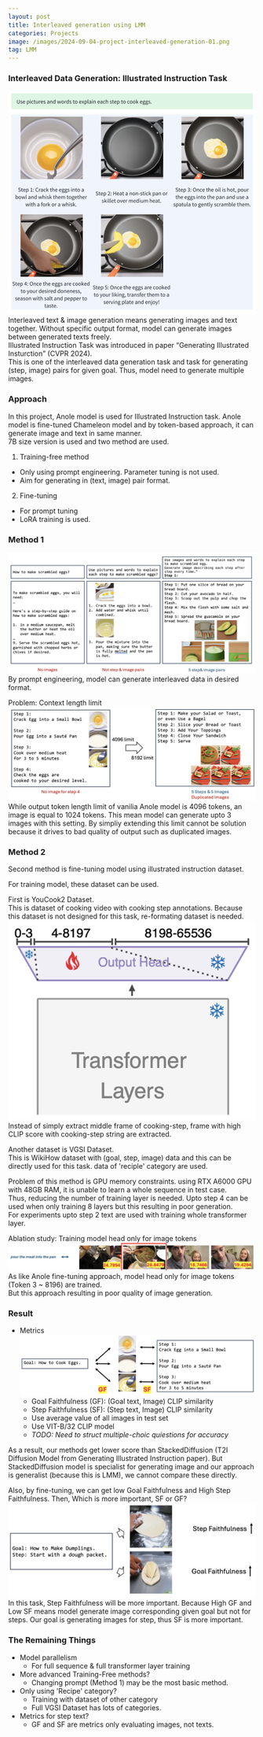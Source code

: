 ```yaml
---
layout: post
title: Interleaved generation using LMM
categories: Projects
image: /images/2024-09-04-project-interleaved-generation-01.png
tag: LMM
---
```


### Interleaved Data Generation: Illustrated Instruction Task
![Image](/images/2024-09-04-project-interleaved-generation-01.png)
Interleaved text & image generation means generating images and text together. Without specific output format, model can generate images between generated texts freely.<br>
Illustrated Instruction Task was introduced in paper <q>Generating Illustrated Insturction</q> (CVPR 2024).<br>
This is one of the interleaved data generation task and task for generating (step, image) pairs for given goal. Thus, model need to generate multiple images.<br>


### Approach
In this project, Anole model is used for Illustrated Instruction task. Anole model is fine-tuned Chameleon model and by token-based approach, it can generate image and text in same manner.<br>
7B size version is used and two method are used.
1. Training-free method
- Only using prompt engineering. Parameter tuning is not used.
- Aim for generating in (text, image) pair format.
2. Fine-tuning
- For prompt tuning
- LoRA training is used.

### Method 1
![Image](/images/2024-09-04-project-interleaved-generation-02.png)
By prompt engineering, model can generate interleaved data in desired format.

Problem: Context length limit<br>
![Image](/images/2024-09-04-project-interleaved-generation-03.png)
While output token length limit of vanilia Anole model is 4096 tokens, an image is equal to 1024 tokens. This mean model can generate upto 3 images with this setting. By simpliy extending this limit cannot be solution because it drives to bad quality of output such as duplicated images.

### Method 2
Second method is fine-tuning model using illustrated instruction dataset.

For training model, these dataset can be used.

First is YouCook2 Dataset.<br>
This is dataset of cooking video with cooking step annotations. Because this dataset is not designed for this task, re-formating dataset is needed.<br>
![Image](/images/2024-09-04-project-interleaved-generation-04.png)
Instead of simply extract middle frame of cooking-step, frame with high CLIP score with cooking-step string are extracted.

Another dataset is VGSI Dataset.<br>
This is WikiHow dataset with (goal, step, image) data and this can be directly used for this task. data of 'reciple' category are used.

Problem of this method is GPU memory constraints. using RTX A6000 GPU with 48GB RAM, it is unable to learn a whole sequence in test case.<br>
Thus, reducing the number of training layer is needed. Upto step 4 can be used when only training 8 layers but this resulting in poor generation.<br>
For experiments upto step 2 text are used with training whole transformer layer.

Ablation study: Training model head only for image tokens
![Image](/images/2024-09-04-project-interleaved-generation-05.png)
As like Anole fine-tuning approach, model head only for image tokens (Token 3 ~ 8196) are trained.<br>
But this approach resulting in poor quality of image generation.


### Result
- Metrics
![Image](/images/2024-09-04-project-interleaved-generation-06.png)
    - Goal Faithfulness (GF): (Goal text, Image) CLIP similarity
    - Step Faithfulness (SF): (Step text, Image) CLIP similarity
    - Use average value of all images in test set
    - Use VIT-B/32 CLIP model
    - *TODO: Need to struct multiple-choic quiestions for accuracy*

As a result, our methods get lower score than StackedDiffusion (T2I Diffusion Model from Generating Illustrated Instruction paper). But StackedDiffusion model is specialist for generating image and our approach is generalist (because this is LMM), we cannot compare these directly.<br>

Also, by fine-tuning, we can get low Goal Faithfulness and High Step Faithfulness. Then, Which is more important, SF or GF?<br>
![Image](/images/2024-09-04-project-interleaved-generation-07.png)
In this task, Step Faithfulness will be more important. Because High GF and Low SF means model generate image corresponding given goal but not for steps. Our goal is generating images for step, thus SF is more important.

### The Remaining Things
- Model parallelism
    - For full sequence & full transformer layer training
- More advanced Training-Free methods?
    - Changing prompt (Method 1) may be the most basic method.
- Only using 'Recipe' category?
    - Training with dataset of other category
    - Full VGSI Dataset has lots of categories.
- Metrics for step text?
    - GF and SF are metrics only evaluating images, not texts.